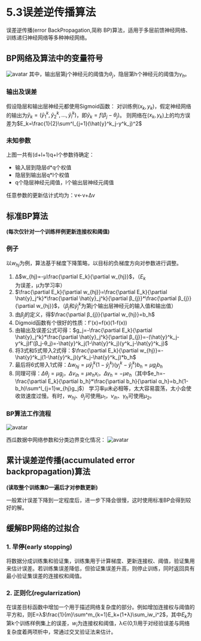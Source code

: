 # 5.3误差逆传播算法

误差逆传播(error BackPropagation,简称 BP)算法，适用于多层前馈神经网络、训练递归神经网络等多种神经网络。

## BP网络及算法中的变量符号
![avatar](\BP网络.png)
其中，输出层第j个神经元的阈值为$\theta_j$，隐层第h个神经元的阈值为$\gamma_h$。

### 输出及误差
假设隐层和输出层神经元都使用Sigmoid函数：
对训练例($x_k,y_k$)，假定神经网络的输出为$\hat{y}_k=(\hat{y}_1^k,\hat{y}_2^k,...,\hat{y}_l^k)$，即$\hat{y}_k=f(\beta_j-\theta_j)$。
则网络在($x_k,y_k$)上的均方误差为$E_k=\frac{1}{2}\sum^l_{j=1}(\hat{y}^k_j-y^k_j)^2$

### 未知参数
上图一共有(d+l+1)q+l个参数待确定：
* 输入层到隐层d*q个权值
* 隐层到输出层q*l个权值
* q个隐层神经元阈值，l个输出层神经元阈值

任意参数的更新估计式均为：v←v+Δv

## 标准BP算法
**(每次仅针对一个训练样例更新连接权和阈值)**

### 例子
以$w_{hj}$为例，算法基于梯度下降策略，以目标的负梯度方向对参数进行调整。

1. Δ$w_{hj}=-μ\frac{\partial E_k}{\partial w_{hj}}$，（$E_k$为误差，μ为学习率）
2. $\frac{\partial E_k}{\partial w_{hj}}=\frac{\partial E_k}{\partial \hat{y}_j^k}*\frac{\partial \hat{y}_j^k}{\partial β_{j}}*\frac{\partial β_{j}}{\partial w_{hj}}$，（$β_j$和$\hat{y}_j^k$为第j个输出层神经元的输入值和输出值）
3. 由$β_j$的定义，得$\frac{\partial β_{j}}{\partial w_{hj}}=b_h$
4. Digmoid函数有个很好的性质：f'(x)=f(x)(1-f(x))
5. 由输出及误差公式可得：$g_j=-\frac{\partial E_k}{\partial \hat{y}_j^k}*\frac{\partial \hat{y}_j^k}{\partial β_{j}}=-(\hat{y}^k_j-y^k_j)f'(β_j-θ_j)=-\hat{y}^k_j(1-\hat{y}^k_j)(y^k_j-\hat{y}^k_j)$
6. 将3式和5式带入2式得：$\frac{\partial E_k}{\partial w_{hj}}=-\hat{y}^k_j(1-\hat{y}^k_j)(y^k_j-\hat{y}^k_j)*b_h$
7. 最后将6式带入1式得：Δ$w_{hj}=μ\hat{y}^k_j(1-\hat{y}^k_j)(y^k_j-\hat{y}^k_j)b_h=μg_jb_h$
8. 同理可得：$Δθ_j=μg_j$，$Δv_{ih}=μe_hx_i$，$Δγ_h=-μe_h$（其中$e_h=-\frac{\partial E_k}{\partial b_h}*\frac{\partial b_h}{\partial α_h}=b_h(1-b_h)\sum^l_{j=1}w_{hj}g_j$）
学习率μ未必相等，太大容易震荡，太小会使收敛速度过慢。有时，$w_{hj}、θ_j$可使用$μ_1$，$v_{ih}、γ_h$可使用$μ_2$。

### BP算法工作流程
![avatar](\误差逆传播算法.png)

西瓜数据中网络参数和分类边界变化情况：
![avatar](\西瓜数据.png)


## 累计误差逆传播(accumulated error backpropagation)算法
**(读取整个训练集D一遍后才对参数更新)**

一般累计误差下降到一定程度后，进一步下降会很慢，这时使用标准BP会得到较好的解。

## 缓解BP网络的过拟合
### 1. 早停(early stopping)
将数据分成训练集和验证集，训练集用于计算梯度、更新连接权、阈值，验证集用来估计误差。若训练集误差降低，但验证集误差升高，则停止训练，同时返回具有最小验证集误差的连接权和阈值。

### 2. 正则化(regularrization)
在误差目标函数中增加一个用于描述网络复杂度的部分。例如增加连接权与阈值的平方和，则E=λ$\frac{1}{m}\sum^m_{k=1}E_k+(1+λ)\sum_iw_i^2$，其中$E_k$为第k个训练样例集上的误差，$w_i$为连接权和阈值，λ∈(0,1)用于对经验误差与网络复杂度着两项析中，常通过交叉验证法来估计。